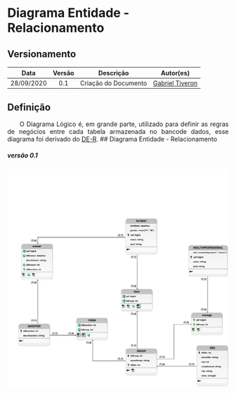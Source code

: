 # Diagrama Entidade - Relacionamento
## Versionamento
| Data | Versão | Descrição | Autor(es) |
|:----:|:------:|:---------:|:---------:|
| 28/09/2020 | 0.1 | Criação do Documento | [Gabriel Tiveron](https://github.com/GabrielTiveron) |

## Definição

<p align="justify">&emsp;&emsp;O Diagrama Lógico é, em grande parte, utilizado para definir as regras de negócios entre cada tabela armazenada no bancode dados, esse diagrama foi derivado do <a href="https://unbarqdsw.github.io/2020.1_G5_Diario_da_Saude/DE-R/">DE-R</a>.
## Diagrama Entidade - Relacionamento

##### *versão 0.1*
[![diagrama_logico](./img/diagrama_logico.png)](./img/diagrama_logico.png)


